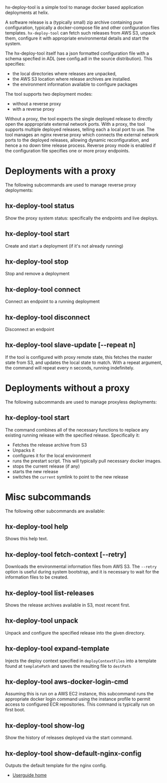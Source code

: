 hx-deploy-tool is a simple tool to manage docker based application
deployments at helix.

A software release is a (typically small) zip archive containing pure
configuration, typically a docker-compose file and other configuration
files templates. `hx-deploy-tool` can fetch such releases from AWS S3,
unpack them, configure it with appropriate environmental details and
start the system.

The hx-deploy-tool itself has a json formatted configuration file with
a schema specfied in ADL (see config.adl in the source
distribution). This specifies:

* the local directories where releases are unpacked,
* the AWS S3 location where release archives are installed.
* the environment information available to configure packages

The tool supports two deployment modes:

* without a reverse proxy
* with a reverse proxy

Without a proxy, the tool expects the single deployed release to
directly open the apppropriate external network ports. With a proxy,
the tool supports multiple deployed releases, telling each a local
port to use. The tool manages an nginx reverse proxy which connects
the external network ports to the deployed releases, allowing dynamic
reconfiguration, and hence a no down time release process. Reverse
proxy mode is enabled if the configuration file specifies one or more
proxy endpoints.

# Deployments with a proxy
The following subcommands are used to manage reverse proxy deployments:

## hx-deploy-tool status
Show the proxy system status: specifically the endpoints and live
deploys.

## hx-deploy-tool start <release>
Create and start a deployment (if it's not already running)

## hx-deploy-tool stop <release>
Stop and remove a deployment

## hx-deploy-tool connect <endpoint> <release>
Connect an endpoint to a running deployment

## hx-deploy-tool disconnect <endpoint>
Disconnect an endpoint

## hx-deploy-tool slave-update [--repeat n]
If the tool is configured with proxy remote state, this fetches
the master state from S3, and updates the local state to match.
With a repeat argument, the command will repeat every n seconds,
running indefinitely.

# Deployments without a proxy
The following subcommands are used to manage proxyless deployments:

## hx-deploy-tool start <release>
The command combines all of the necessary functions to replace
any existing running release with the specified release.
Specifically it:

 - Fetches the release archive from S3
 - Unpacks it
 - configures it for the local environment
 - runs the prestart script. This will typically pull
   necessary docker images.
 - stops the current release (if any)
 - starts the new release
 - switches the `current` symlink to point to the new release

# Misc subcommands
The following other subcommands are available:

## hx-deploy-tool help
Shows this help text.

## hx-deploy-tool fetch-context [--retry]
Downloads the environmental information files from AWS S3. The
`--retry` option is useful during system bootstrap, and it is
necessary to wait for the information files to be created.

## hx-deploy-tool list-releases
Shows the release archives available in S3, most recent first.

## hx-deploy-tool unpack <release> <todir>
Unpack and configure the specified release into the given directory.

## hx-deploy-tool expand-template <templatePath> <destPath>
Injects the deploy context specified in `deployContextFiles` into a template
found at `templatePath` and saves the resulting file to `destPath`

## hx-deploy-tool aws-docker-login-cmd
Assuming this is run on a AWS EC2 instance, this subcommand runs
the appropriate docker login command using the instance profile
to permit access to configured ECR repositories. This command is
typically run on first boot.

## hx-deploy-tool show-log
Show the history of releases deployed via the start command.

## hx-deploy-tool show-default-nginx-config
Outputs the default template for the nginx config.


- [Userguide home](https://helix-collective.github.io/hx-deploy-tool/)